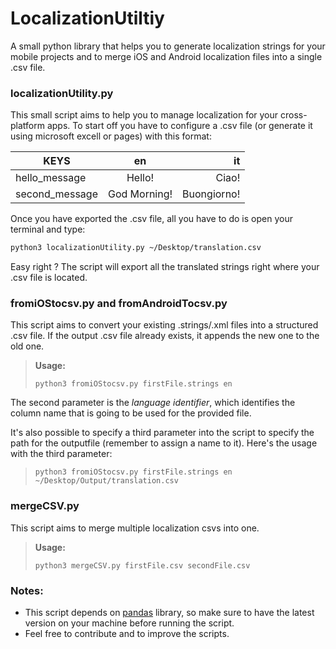 # LocalizationUtiltiy
A small python library that helps you to generate localization strings for your mobile projects and to merge iOS and Android localization files into a single .csv file.

### localizationUtility.py

This small script aims to help you to manage localization for your cross-platform apps.
To start off you have to configure a .csv file (or generate it using microsoft excell or pages) with this format:

| KEYS          | en          | it          |
| ------------- |:-----------:| -----------:|
| hello_message | Hello!      | Ciao!       |
| second_message| God Morning!| Buongiorno! |

Once you have exported the .csv file, all you have to do is open your terminal and type:
```bash
python3 localizationUtility.py ~/Desktop/translation.csv
```
Easy right ? The script will export all the translated strings right where your .csv file is located.

### fromiOStocsv.py and fromAndroidTocsv.py

This script aims to convert your existing .strings/.xml files into a structured .csv file. If the output .csv file already exists, it appends the new one to the old one.

>**Usage:** 
>```shell
> python3 fromiOStocsv.py firstFile.strings en
>```

The second parameter is the *language identifier*, which identifies the column name that is going to be used for the provided file. 

It's also possible to specify a third parameter into the script to specify the path for the outputfile (remember to assign a name to it).
Here's the usage with the third parameter:

>```shell
> python3 fromiOStocsv.py firstFile.strings en ~/Desktop/Output/translation.csv
>```

### mergeCSV.py

This script aims to merge multiple localization csvs into one.

>**Usage:** 
>```shell
>python3 mergeCSV.py firstFile.csv secondFile.csv
>```

### Notes:

- This script depends on [pandas](https://github.com/pandas-dev/pandas) library, so make sure to have the latest version on your machine before running the script.
- Feel free to contribute and to improve the scripts.
